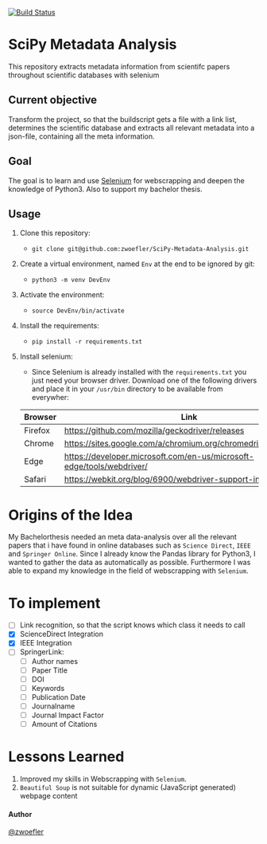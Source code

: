 [![Build Status](https://travis-ci.org/zwoefler/SciPy-Metadata-Analysis.svg?branch=master)](https://travis-ci.org/zwoefler/SciPy-Metadata-Analysis)
# SciPy Metadata Analysis
This repository extracts metadata information from scientifc papers throughout scientific databases with selenium

## Current objective
Transform the project, so that the buildscript gets a file with a link list, determines the scientific database and extracts all
relevant metadata into a json-file, containing all the meta information.

## Goal
The goal is to learn and use [Selenium](https://selenium-python.readthedocs.io/) for webscrapping and deepen the knowledge of Python3.
Also to support my bachelor thesis.


## Usage
1. Clone this repository:
    - `git clone git@github.com:zwoefler/SciPy-Metadata-Analysis.git`
2. Create a virtual environment, named `Env` at the end to be ignored by git:
    - `python3 -m venv DevEnv`
3. Activate the environment:
    - `source DevEnv/bin/activate`
4. Install the requirements:
    - `pip install -r requirements.txt`
5. Install selenium:
    - Since Selenium is already installed with the `requirements.txt` you just need
    your browser driver. Download one of the following drivers and place it in your
    `/usr/bin` directory to be available from everywher:

    |Browser | Link                                                                     |
    |--------|--------------------------------------------------------------------------|
    |Firefox | https://github.com/mozilla/geckodriver/releases                          |
    |Chrome  | https://sites.google.com/a/chromium.org/chromedriver/downloads           |
    |Edge    | https://developer.microsoft.com/en-us/microsoft-edge/tools/webdriver/    |
    |Safari  | https://webkit.org/blog/6900/webdriver-support-in-safari-10/             |



# Origins of the Idea
My Bachelorthesis needed an meta data-analysis over all the relevant papers that i have found in online databases such as `Science Direct`, `IEEE` and `Springer Online`.
Since I already know the Pandas library for Python3, I wanted to gather the data as automatically as possible. Furthermore I was able to expand my knowledge in the field of webscrapping with `Selenium`.

# To implement

- [ ] Link recognition, so that the script knows which class it needs to call
- [X] ScienceDirect Integration
- [X] IEEE Integration
- [ ] SpringerLink:
    - [ ] Author names
    - [ ] Paper Title
    - [ ] DOI
    - [ ] Keywords
    - [ ] Publication Date
    - [ ] Journalname
    - [ ] Journal Impact Factor
    - [ ] Amount of Citations

# Lessons Learned
1. Improved my skills in Webscrapping with `Selenium`.
2. `Beautiful Soup` is not suitable for dynamic (JavaScript generated) webpage content



#### Author
[@zwoefler](https://github.com/zwoefler)